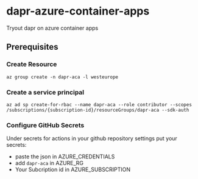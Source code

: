 # dapr-azure-container-apps

Tryout dapr on azure container apps

## Prerequisites

### Create Resource

```
az group create -n dapr-aca -l westeurope
```

### Create a service principal

```
az ad sp create-for-rbac --name dapr-aca --role contributor --scopes /subscriptions/{subscription-id}/resourceGroups/dapr-aca --sdk-auth
```

### Configure GitHub Secrets

Under secrets for actions in your github repository settings put your secrets:

* paste the json in AZURE_CREDENTIALS 
* add `dapr-aca` in AZURE_RG
* Your Subcription id in AZURE_SUBSCRIPTION



